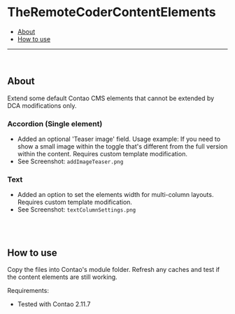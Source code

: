 # TheRemoteCoderContentElements

- [About](#about)
- [How to use](#how-to-use)

---

<br>

## About

Extend some default Contao CMS elements that cannot be extended by DCA modifications only.

### Accordion (Single element)

- Added an optional 'Teaser image' field. Usage example: If you need to show a small image within the toggle that's different from the full version within the content. Requires custom template modification.
- See Screenshot: `addImageTeaser.png`

### Text

- Added an option to set the elements width for multi-column layouts. Requires custom template modification.
- See Screenshot: `textColumnSettings.png`


<br><br>

## How to use

Copy the files into Contao's module folder. Refresh any caches and test if the content elements are still working.

Requirements:

- Tested with Contao 2.11.7

